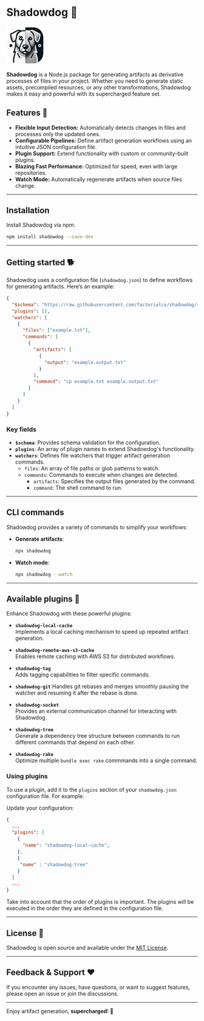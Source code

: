 # Shadowdog 🐾

<img src="https://raw.githubusercontent.com/factorialco/shadowdog/refs/heads/main/logo.png" alt="drawing" width="100"/>

**Shadowdog** is a Node.js package for generating artifacts as derivative processes of files in your project. Whether you need to generate static assets, precompiled resources, or any other transformations, Shadowdog makes it easy and powerful with its supercharged feature set.

## Features 🚀

- **Flexible Input Detection:** Automatically detects changes in files and processes only the updated ones.
- **Configurable Pipelines:** Define artifact generation workflows using an intuitive JSON configuration file.
- **Plugin Support:** Extend functionality with custom or community-built plugins.
- **Blazing Fast Performance:** Optimized for speed, even with large repositories.
- **Watch Mode:** Automatically regenerate artifacts when source files change.

---

## Installation

Install Shadowdog via npm:

```bash
npm install shadowdog --save-dev
```

---

## Getting started 🐕

Shadowdog uses a configuration file (`shadowdog.json`) to define workflows for generating artifacts. Here’s an example:

```json
{
  "$schema": "https://raw.githubusercontent.com/factorialco/shadowdog/refs/heads/main/schema.json",
  "plugins": [],
  "watchers": [
    {
      "files": ["example.txt"],
      "commands": [
        {
          "artifacts": [
            {
              "output": "example.output.txt"
            }
          ],
          "command": "cp example.txt example.output.txt"
        }
      ]
    }
  ]
}
```

### Key fields

- **`$schema`**: Provides schema validation for the configuration.
- **`plugins`**: An array of plugin names to extend Shadowdog's functionality.
- **`watchers`**: Defines file watchers that trigger artifact generation commands.
  - `files`: An array of file paths or glob patterns to watch.
  - `commands`: Commands to execute when changes are detected.
    - `artifacts`: Specifies the output files generated by the command.
    - `command`: The shell command to run.

---

## CLI commands

Shadowdog provides a variety of commands to simplify your workflows:

- **Generate artifacts**:
  ```bash
  npx shadowdog
  ```
- **Watch mode**:
  ```bash
  npx shadowdog --watch
  ```

---

## Available plugins 🧩

Enhance Shadowdog with these powerful plugins:

- **`shadowdog-local-cache`**  
  Implements a local caching mechanism to speed up repeated artifact generation.

- **`shadowdog-remote-aws-s3-cache`**  
  Enables remote caching with AWS S3 for distributed workflows.

- **`shadowdog-tag`**  
  Adds tagging capabilities to filter specific commands.

- **`shadowdog-git`**
  Handles git rebases and merges smoothly pausing the watcher and resuming it after the rebase is done.

- **`shadowdog-socket`**  
  Provides an external communication channel for interacting with Shadowdog.

- **`shadowdog-tree`**  
  Generate a dependency tree structure between commands to run different commands that depend on each other.

- **`shadowdog-rake`**  
  Optimize multiple `bundle exec rake` commmands into a single command.

### Using plugins

To use a plugin, add it to the `plugins` section of your `shadowdog.json` configuration file. For example:

Update your configuration:

```json
{
  ...
  "plugins": [
    {
      "name": "shadowdog-local-cache",
    },
    {
     "name" : "shadowdog-tree"
    }
  ]
  ...
}
```

Take into account that the order of plugins is important. The plugins will be executed in the order they are defined in the configuration file.

---

## License 📄

Shadowdog is open source and available under the [MIT License](./LICENSE).

---

## Feedback & Support ❤️

If you encounter any issues, have questions, or want to suggest features, please open an issue or join the discussions.

---

Enjoy artifact generation, **supercharged**! 🐾
